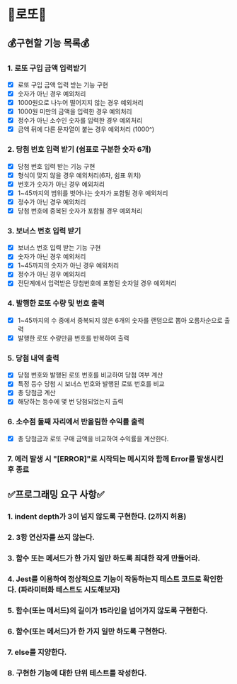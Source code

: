 # 🎰로또🎰

## 💰구현할 기능 목록💰

### 1. 로또 구입 금액 입력받기

- [x] 로또 구입 금액 입력 받는 기능 구현
- [x] 숫자가 아닌 경우 예외처리
- [x] 1000원으로 나누어 떨어지지 않는 경우 예외처리
- [x] 1000원 미만의 금액을 입력한 경우 예외처리
- [x] 정수가 아닌 소수인 숫자를 입력한 경우 예외처리
- [x] 금액 뒤에 다른 문자열이 붙는 경우 예외처리 (1000^)

### 2. 당첨 번호 입력 받기 (쉼표로 구분한 숫자 6개)

- [x] 당첨 번호 입력 받는 기능 구현
- [x] 형식이 맞지 않을 경우 예외처리(6자, 쉼표 위치)
- [x] 번호가 숫자가 아닌 경우 예외처리
- [x] 1~45까지의 범위를 벗어나는 숫자가 포함될 경우 예외처리
- [x] 정수가 아닌 경우 예외처리
- [x] 당첨 번호에 중복된 숫자가 포함될 경우 예외처리

### 3. 보너스 번호 입력 받기

- [x] 보너스 번호 입력 받는 기능 구현
- [x] 숫자가 아닌 경우 예외처리
- [x] 1~45까지의 숫자가 아닌 경우 예외처리
- [x] 정수가 아닌 경우 예외처리
- [x] 전단계에서 입력받은 당첨번호에 포함된 숫자일 경우 예외처리

### 4. 발행한 로또 수량 및 번호 출력

- [x] 1~45까지의 수 중에서 중복되지 않은 6개의 숫자를 랜덤으로 뽑아 오름차순으로 출력
- [x] 발행한 로또 수량만큼 번호를 반복하여 출력

### 5. 당첨 내역 출력

- [x] 당첨 번호와 발행된 로또 번호를 비교하여 당첨 여부 계산
- [x] 특정 등수 당첨 시 보너스 번호와 발행된 로또 번호를 비교
- [x] 총 당첨금 계산
- [x] 해당하는 등수에 몇 번 당첨되었는지 출력

### 6. 소수점 둘째 자리에서 반올림한 수익률 출력

- [x] 총 당첨금과 로또 구매 금액을 비교하여 수익률을 계산한다.

### 7. 에러 발생 시 "[ERROR]"로 시작되는 메시지와 함께 Error를 발생시킨 후 종료

## ✅프로그래밍 요구 사항✅

### 1. indent depth가 3이 넘지 않도록 구현한다. (2까지 허용)

### 2. 3항 연산자를 쓰지 않는다.

### 3. 함수 또는 메서드가 한 가지 일만 하도록 최대한 작게 만들어라.

### 4. Jest를 이용하여 정상적으로 기능이 작동하는지 테스트 코드로 확인한다. (파라미터화 테스트도 시도해보자)

### 5. 함수(또는 메서드)의 길이가 15라인을 넘어가지 않도록 구현한다.

### 6. 함수(또는 메서드)가 한 가지 일만 하도록 구현한다.

### 7. else를 지양한다.

### 8. 구현한 기능에 대한 단위 테스트를 작성한다.
